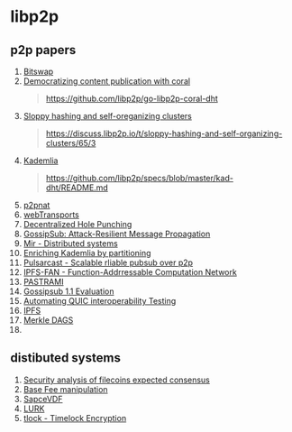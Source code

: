 # libp2p

## p2p papers

1. [Bitswap](https://arxiv.org/pdf/1905.06845.pdf)
1. [Democratizing content publication with coral](https://www.scs.stanford.edu/~dm/home/papers/freedman:coral.pdf)
   > https://github.com/libp2p/go-libp2p-coral-dht
1. [Sloppy hashing and self-oreganizing clusters](https://www.cs.princeton.edu/~mfreed/docs/coral-iptps03.pdf)
   > https://discuss.libp2p.io/t/sloppy-hashing-and-self-organizing-clusters/65/3
1. [Kademlia](https://en.wikipedia.org/wiki/Kademlia)
   > https://github.com/libp2p/specs/blob/master/kad-dht/README.md
1. [p2pnat](https://pdos.csail.mit.edu/papers/p2pnat.pdf)
1. [webTransports](https://developer.chrome.com/en/articles/webtransport/)
1. [Decentralized Hole Punching](https://research.protocol.ai/publications/decentralized-hole-punching/seemann2022.pdf)
1. [GossipSub: Attack-Resilient Message Propagation](https://research.protocol.ai/publications/gossipsub-attack-resilient-message-propagation-in-the-filecoin-and-eth2.0-networks/vyzovitis2020a.pdf)
1. [Mir - Distributed systems](https://research.protocol.ai/tutorials/mir/1-principles-distributed-programming/)
1. [Enriching Kademlia by partitioning](https://research.protocol.ai/publications/enriching-kademlia-by-partitioning/monteiro2022.pdf)
1. [Pulsarcast - Scalable rliable pubsub over p2p](https://research.protocol.ai/publications/pulsarcast-scalable-reliable-pub-sub-over-p2p-nets/antunes2021.pdf)
1. [IPFS-FAN - Function-Addrressable Computation Network](https://research.protocol.ai/publications/ipfs-fan-a-function-addressable-computation-network/delarocha2021a.pdf)
1. [PASTRAMI](https://research.protocol.ai/publications/pastrami-privacy-preserving-auditable-scalable-trustworthy-auctions-for-multiple-items/psaras2020b.pdf)
1. [Gossipsub 1.1 Evaluation](https://research.protocol.ai/publications/gossipsub-v1.1-evaluation-report/vyzovitis2020.pdf)
1. [Automating QUIC interoperability Testing](https://research.protocol.ai/publications/automating-quic-interoperability-testing/seemann2020.pdf)
1. [IPFS](https://arxiv.org/pdf/1407.3561.pdf)
1. [Merkle DAGS](https://arxiv.org/pdf/2004.00107.pdf)
1.

## distibuted systems

1. [Security analysis of filecoins expected consensus](https://research.protocol.ai/publications/security-analysis-of-filecoins-expected-consensus-in-the-byzantine-vs-honest-model/wang2023.pdf)
1. [Base Fee manipulation](https://research.protocol.ai/publications/base-fee-manipulation-in-ethereums-eip-1559-transaction-fee-mechanism/azouvi2023.pdf)
1. [SapceVDF](https://research.protocol.ai/publications/spacevdf-verifiable-delay-functions-using-cryptographic-satellites/winetraub2023.pdf)
1. [LURK](https://research.protocol.ai/publications/lurk-lambda-the-ultimate-recursive-knowledge/amin2023.pdf)
1. [tlock - Timelock Encryption](https://research.protocol.ai/publications/tlock-practical-timelock-encryption-from-threshold-bls/gailly2023.pdf)
